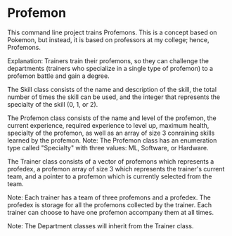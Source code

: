# Profemon
This command line project trains Profemons. This is a concept based on Pokemon, but instead, it is based on professors at my college; hence, Profemons.

Explanation: Trainers train their profemons, so they can challenge the departments (trainers who specialize in a single type of profemon) to a profemon battle and gain a degree.

The Skill class consists of the name and description of the skill, the total number of times the skill can be used, and the integer that represents the specialty of the skill (0, 1, or 2).

The Profemon class consists of the name and level of the profemon, the current experience, required experience to level up, maximum health, specialty of the profemon, as well as an array of size 3 conraining skills learned by the profemon.
Note: The Profemon class has an enumeration type called "Specialty" with three values: ML, Software, or Hardware.

The Trainer class consists of a vector of profemons which represents a profedex, a profemon array of size 3 which represents the trainer's current team, and a pointer to a profemon which is currently selected from the team.

Note: Each trainer has a team of three profemons and a profedex. The profedex is storage for all the profemons collected by the trainer. Each trainer can choose to have one profemon accompany them at all times.

Note: The Department classes will inherit from the Trainer class.
